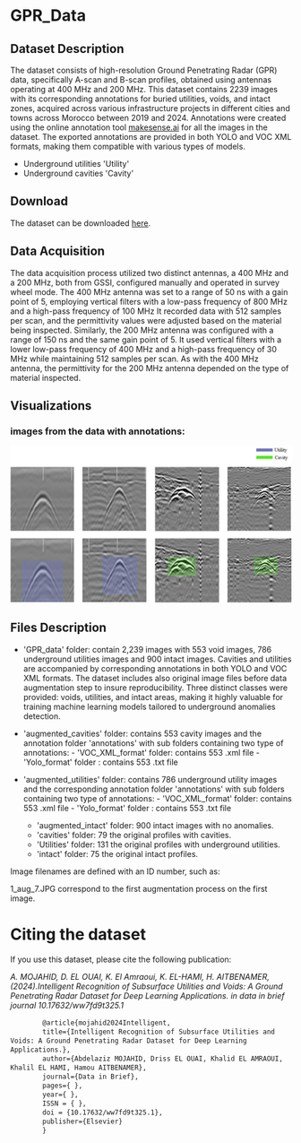 # GPR_Data

## Dataset Description
The dataset consists of high-resolution Ground Penetrating Radar (GPR) data, specifically A-scan and B-scan profiles, obtained using antennas operating at 400 MHz and 200 MHz. This dataset contains 2239 images with its corresponding annotations for buried utilities, voids, and intact zones, acquired across various infrastructure projects in different cities and towns across Morocco between 2019 and 2024. Annotations were created using the online annotation tool [makesense.ai](https://www.makesense.ai/) for all the images in the dataset. The exported annotations are provided in both YOLO and VOC XML formats, making them compatible with various types of models. 

- Underground utilities 'Utility'
- Underground cavities 'Cavity'

## Download
The dataset can be downloaded [here](https://data.mendeley.com/datasets/ww7fd9t325/2).

## Data Acquisition

The data acquisition process utilized two distinct antennas, a 400 MHz and a 200 MHz, both from GSSI, configured manually and operated in survey wheel mode. The 400 MHz antenna was set to a range of 50 ns with a gain point of 5, employing vertical filters with a low-pass frequency of 800 MHz and a high-pass frequency of 100 MHz It recorded data with 512 samples per scan, and the permittivity values were adjusted based on the material being inspected. Similarly, the 200 MHz antenna was configured with a range of 150 ns and the same gain point of 5. It used vertical filters with a lower low-pass frequency of 400 MHz and a high-pass frequency of 30 MHz while maintaining 512 samples per scan. As with the 400 MHz antenna, the permittivity for the 200 MHz antenna depended on the type of material inspected.
## Visualizations

### images from the data with annotations:

![Screenshot](dataset.png)


## Files Description

  - 'GPR_data' folder: contain 2,239 images with 553 void images, 786 underground utilities images and 900 intact images. Cavities and utilities are accompanied by corresponding annotations in both YOLO and VOC XML formats. The dataset includes also original image files before data augmentation step to insure reproducibility. Three distinct classes were provided: voids, utilities, and intact areas, making it highly valuable for training machine learning models tailored to underground anomalies detection. 

  - 'augmented_cavities' folder: contains 553 cavity images and the annotation folder 'annotations' with sub folders containing two type of annotations:
            - 'VOC_XML_format' folder: contains 553 .xml file 
            - 'Yolo_format' folder : contains 553 .txt file 
    
  - 'augmented_utilities' folder: contains 786 underground utility images and the corresponding annotation folder 'annotations' with sub folders containing two type of annotations:
            - 'VOC_XML_format' folder: contains 553 .xml file 
            - 'Yolo_format' folder : contains 553 .txt file
      - 'augmented_intact' folder: 900 intact images with no anomalies.
      - 'cavities' folder: 79 the original profiles with cavities.
      - 'Utilities' folder: 131 the original profiles with underground utilities.
      - 'intact' folder: 75 the original intact profiles.

Image filenames are defined with an ID number, such as:
 
 1_aug_7.JPG correspond to the first augmentation process on the first image.
 
# Citing the dataset

If you use this dataset, please cite the following publication:

_A. MOJAHID, D. EL OUAI, K. El Amraoui, K. EL-HAMI,  H. AITBENAMER, (2024).Intelligent Recognition of Subsurface Utilities and Voids: A Ground Penetrating Radar Dataset for Deep Learning Applications. in data in brief journal 10.17632/ww7fd9t325.1_ 


            @article{mojahid2024Intelligent,
            title={Intelligent Recognition of Subsurface Utilities and Voids: A Ground Penetrating Radar Dataset for Deep Learning Applications.},
            author={Abdelaziz MOJAHID, Driss EL OUAI, Khalid EL AMRAOUI, Khalil EL HAMI, Hamou AITBENAMER},
            journal={Data in Brief},
            pages={ },
            year={ },
            ISSN = { },
            doi = {10.17632/ww7fd9t325.1},
            publisher={Elsevier}
            }
            
